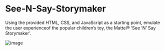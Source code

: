 # See-N-Say-Storymaker
 
Using the provided HTML, CSS, and JavaScript as a starting point, emulate the user experienceof the popular children’s toy, the Mattel® ‘See ‘N’ Say Storymaker’.

![image](https://github.com/Kevinrivas96/See-N-Say-Storymaker/assets/99252792/5063dabc-a6cb-444f-9e83-833ec6aa76d6)
